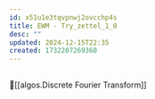 ```yaml
---
id: x51u1e3tqvpnwj2ovcchp4s
title: EWM - Try_zettel_1_0
desc: ""
updated: 2024-12-15T22:35
created: 1732207269360
---
```

## 
📍[[algos.Discrete Fourier Transform]]
